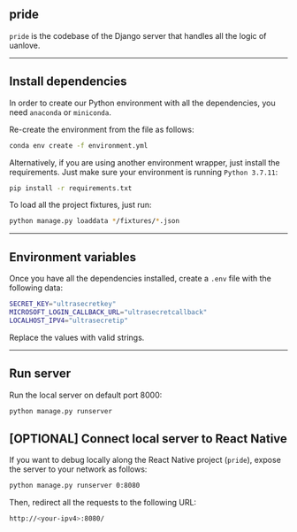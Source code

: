 ## pride

`pride` is the codebase of the Django server that handles all the logic of uanlove.

---

## Install dependencies

In order to create our Python environment with all the dependencies, you need `anaconda` or `miniconda`.

Re-create the environment from the file as follows:

```bash
conda env create -f environment.yml
```

Alternatively, if you are using another environment wrapper, just install the requirements. Just make sure your environment is running `Python 3.7.11`:

```bash
pip install -r requirements.txt
```

To load all the project fixtures, just run:

```bash 
python manage.py loaddata */fixtures/*.json
```

---

## Environment variables

Once you have all the dependencies installed, create a `.env` file with the following data:

```bash
SECRET_KEY="ultrasecretkey"
MICROSOFT_LOGIN_CALLBACK_URL="ultrasecretcallback"
LOCALHOST_IPV4="ultrasecretip"
```

Replace the values with valid strings.

---

## Run server

Run the local server on default port 8000:

```bash
python manage.py runserver
```

## [OPTIONAL] Connect local server to React Native
If you want to debug locally along the React Native project (`pride`), expose the server to your network as follows:

```bash
python manage.py runserver 0:8080
```

Then, redirect all the requests to the following URL:
```bash
http://<your-ipv4>:8080/
```